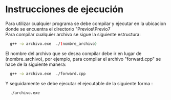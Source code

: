 # Instrucciones de ejecución
Para utilizar cualquier programa se debe compilar y ejecutar en la ubicacion donde se encuentra el directorio "Previos\Previo7\
Para compilar cualquier archivo se sigue la siguiente estructura:
```bash
  g++ -o archivo.exe  ./(nombre_archivo)
```

El nombre del archivo que se desea compilar debe ir en lugar de (nombre_archivo), por ejemplo, para compilar el archivo "forward.cpp" se hace de la siguiente manera: 

```bash
  g++ -o archivo.exe  ./forward.cpp
```

Y seguidamente se debe ejecutar el ejecutable de la siguiente forma : 

```bash
  ./archivo.exe
```

